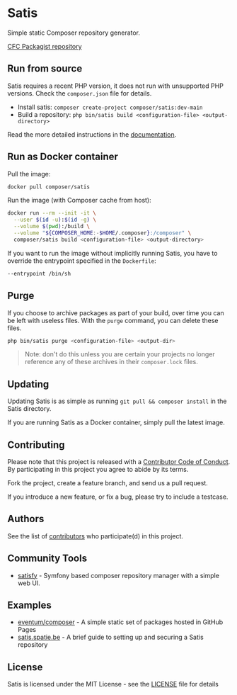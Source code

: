 # Satis

Simple static Composer repository generator.

[CFC Packagist repository](https://packagist.cfc.to/)

## Run from source

Satis requires a recent PHP version, it does not run with unsupported PHP versions. Check the `composer.json` file for details.

-   Install satis: `composer create-project composer/satis:dev-main`
-   Build a repository: `php bin/satis build <configuration-file> <output-directory>`

Read the more detailed instructions in the [documentation][].

## Run as Docker container

Pull the image:

```sh
docker pull composer/satis
```

Run the image (with Composer cache from host):

```sh
docker run --rm --init -it \
  --user $(id -u):$(id -g) \
  --volume $(pwd):/build \
  --volume "${COMPOSER_HOME:-$HOME/.composer}:/composer" \
  composer/satis build <configuration-file> <output-directory>
```

If you want to run the image without implicitly running Satis, you have to
override the entrypoint specified in the `Dockerfile`:

```sh
--entrypoint /bin/sh
```

## Purge

If you choose to archive packages as part of your build, over time you can be
left with useless files. With the `purge` command, you can delete these files.

```sh
php bin/satis purge <configuration-file> <output-dir>
```

> Note: don't do this unless you are certain your projects no longer reference any of these archives in their `composer.lock` files.

## Updating

Updating Satis is as simple as running `git pull && composer install` in the
Satis directory.

If you are running Satis as a Docker container, simply pull the latest image.

## Contributing

Please note that this project is released with a [Contributor Code of Conduct][].
By participating in this project you agree to abide by its terms.

Fork the project, create a feature branch, and send us a pull request.

If you introduce a new feature, or fix a bug, please try to include a testcase.

## Authors

See the list of [contributors][] who participate(d) in this project.

## Community Tools

-   [satisfy][] - Symfony based composer repository manager with a simple web UI.

## Examples

-   [eventum/composer] - A simple static set of packages hosted in GitHub Pages
-   [satis.spatie.be] - A brief guide to setting up and securing a Satis repository

## License

Satis is licensed under the MIT License - see the [LICENSE][] file for details

[documentation]: https://getcomposer.org/doc/articles/handling-private-packages-with-satis.md
[contributor code of conduct]: https://www.contributor-covenant.org/version/2/0/code_of_conduct/
[contributors]: https://github.com/composer/satis/contributors
[satisfy]: https://github.com/ludofleury/satisfy
[license]: https://github.com/composer/satis/blob/main/LICENSE
[eventum/composer]: https://github.com/eventum/composer
[satis.spatie.be]: https://alexvanderbist.com/2021/setting-up-and-securing-a-private-composer-repository/
